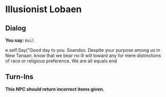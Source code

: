 # Illusionist Lobaen


## Dialog

**You say:** `Hail`



e.self:Say("Good day to you. Soandso. Despite your purpose among us in New Tanaan. know that we bear no ill will toward any for mere distinctions of race or religious preference. We are all equals 
end



## Turn-Ins



**This NPC *should* return incorrect items given.**





